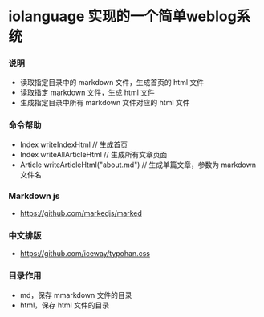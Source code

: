 # iolanguage 实现的一个简单weblog系统

### 说明

- 读取指定目录中的 markdown 文件，生成首页的 html 文件
- 读取指定 markdown 文件，生成 html 文件
- 生成指定目录中所有 markdown 文件对应的 html 文件

### 命令帮助
- Index writeIndexHtml // 生成首页
- Index writeAllArticleHtml // 生成所有文章页面
- Article writeArticleHtml("about.md") // 生成单篇文章，参数为 markdown 文件名

### Markdown js

- https://github.com/markedjs/marked

### 中文排版

- https://github.com/iceway/typohan.css

### 目录作用

- md，保存 mmarkdown 文件的目录
- html，保存 html 文件的目录 
